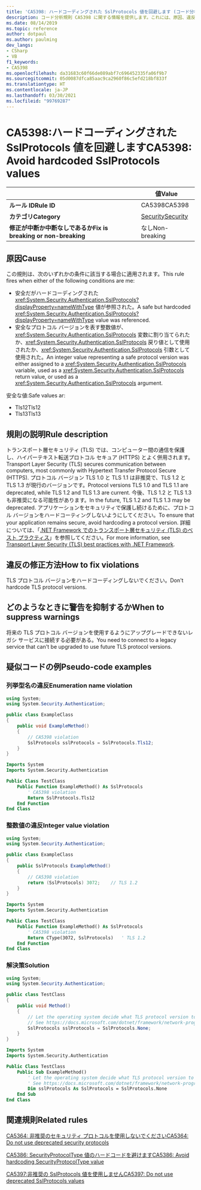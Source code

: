 ```yaml
---
title: 'CA5398: ハードコーディングされた SslProtocols 値を回避します (コード分析)'
description: コード分析規則 CA5398 に関する情報を提供します。これには、原因、違反の修正方法、およびそれを抑制するタイミングなどが含まれます。
ms.date: 08/14/2019
ms.topic: reference
author: dotpaul
ms.author: paulming
dev_langs:
- CSharp
- VB
f1_keywords:
- CA5398
ms.openlocfilehash: da31683c60f66de089abf7c696452335fa06f9b7
ms.sourcegitcommit: 05d0087dfca85aac9ca2960f86c5efd218bf833f
ms.translationtype: HT
ms.contentlocale: ja-JP
ms.lasthandoff: 03/30/2021
ms.locfileid: "99769287"
---
```

# <a name="ca5398-avoid-hardcoded-sslprotocols-values"></a><span data-ttu-id="244bc-103">CA5398:ハードコーディングされた SslProtocols 値を回避します</span><span class="sxs-lookup"><span data-stu-id="244bc-103">CA5398: Avoid hardcoded SslProtocols values</span></span>

| | <span data-ttu-id="244bc-104">値</span><span class="sxs-lookup"><span data-stu-id="244bc-104">Value</span></span> |
|-|-|
| <span data-ttu-id="244bc-105">**ルール ID**</span><span class="sxs-lookup"><span data-stu-id="244bc-105">**Rule ID**</span></span> |<span data-ttu-id="244bc-106">CA5398</span><span class="sxs-lookup"><span data-stu-id="244bc-106">CA5398</span></span>|
| <span data-ttu-id="244bc-107">**カテゴリ**</span><span class="sxs-lookup"><span data-stu-id="244bc-107">**Category**</span></span> |[<span data-ttu-id="244bc-108">Security</span><span class="sxs-lookup"><span data-stu-id="244bc-108">Security</span></span>](security-warnings.md)|
| <span data-ttu-id="244bc-109">**修正が中断か中断なしであるか**</span><span class="sxs-lookup"><span data-stu-id="244bc-109">**Fix is breaking or non-breaking**</span></span> |<span data-ttu-id="244bc-110">なし</span><span class="sxs-lookup"><span data-stu-id="244bc-110">Non-breaking</span></span>|

## <a name="cause"></a><span data-ttu-id="244bc-111">原因</span><span class="sxs-lookup"><span data-stu-id="244bc-111">Cause</span></span>

<span data-ttu-id="244bc-112">この規則は、次のいずれかの条件に該当する場合に適用されます。</span><span class="sxs-lookup"><span data-stu-id="244bc-112">This rule fires when either of the following conditions are me:</span></span>

- <span data-ttu-id="244bc-113">安全だがハードコーディングされた <xref:System.Security.Authentication.SslProtocols?displayProperty=nameWithType> 値が参照された。</span><span class="sxs-lookup"><span data-stu-id="244bc-113">A safe but hardcoded <xref:System.Security.Authentication.SslProtocols?displayProperty=nameWithType> value was referenced.</span></span>
- <span data-ttu-id="244bc-114">安全なプロトコル バージョンを表す整数値が、<xref:System.Security.Authentication.SslProtocols> 変数に割り当てられたか、<xref:System.Security.Authentication.SslProtocols> 戻り値として使用されたか、<xref:System.Security.Authentication.SslProtocols> 引数として使用された。</span><span class="sxs-lookup"><span data-stu-id="244bc-114">An integer value representing a safe protocol version was either assigned to a <xref:System.Security.Authentication.SslProtocols> variable, used as a  <xref:System.Security.Authentication.SslProtocols> return value, or used as a <xref:System.Security.Authentication.SslProtocols> argument.</span></span>

<span data-ttu-id="244bc-115">安全な値:</span><span class="sxs-lookup"><span data-stu-id="244bc-115">Safe values ar:</span></span>

- <span data-ttu-id="244bc-116">Tls12</span><span class="sxs-lookup"><span data-stu-id="244bc-116">Tls12</span></span>
- <span data-ttu-id="244bc-117">Tls13</span><span class="sxs-lookup"><span data-stu-id="244bc-117">Tls13</span></span>

## <a name="rule-description"></a><span data-ttu-id="244bc-118">規則の説明</span><span class="sxs-lookup"><span data-stu-id="244bc-118">Rule description</span></span>

<span data-ttu-id="244bc-119">トランスポート層セキュリティ (TLS) では、コンピューター間の通信を保護し、ハイパーテキスト転送プロトコル セキュア (HTTPS) とよく併用されます。</span><span class="sxs-lookup"><span data-stu-id="244bc-119">Transport Layer Security (TLS) secures communication between computers, most commonly with Hypertext Transfer Protocol Secure (HTTPS).</span></span> <span data-ttu-id="244bc-120">プロトコル バージョン TLS 1.0 と TLS 1.1 は非推奨で、TLS 1.2 と TLS 1.3 が現行のバージョンです。</span><span class="sxs-lookup"><span data-stu-id="244bc-120">Protocol versions TLS 1.0 and TLS 1.1 are deprecated, while TLS 1.2 and TLS 1.3 are current.</span></span> <span data-ttu-id="244bc-121">今後、TLS 1.2 と TLS 1.3 も非推奨になる可能性があります。</span><span class="sxs-lookup"><span data-stu-id="244bc-121">In the future, TLS 1.2 and TLS 1.3 may be deprecated.</span></span> <span data-ttu-id="244bc-122">アプリケーションをセキュリティで保護し続けるために、プロトコル バージョンをハードコーティングしないようにしてください。</span><span class="sxs-lookup"><span data-stu-id="244bc-122">To ensure that your application remains secure, avoid hardcoding a protocol version.</span></span> <span data-ttu-id="244bc-123">詳細については、「[.NET Framework でのトランスポート層セキュリティ (TLS) のベスト プラクティス](../../../framework/network-programming/tls.md)」を参照してください。</span><span class="sxs-lookup"><span data-stu-id="244bc-123">For more information, see [Transport Layer Security (TLS) best practices with .NET Framework](../../../framework/network-programming/tls.md).</span></span>

## <a name="how-to-fix-violations"></a><span data-ttu-id="244bc-124">違反の修正方法</span><span class="sxs-lookup"><span data-stu-id="244bc-124">How to fix violations</span></span>

<span data-ttu-id="244bc-125">TLS プロトコル バージョンをハードコーディングしないでください。</span><span class="sxs-lookup"><span data-stu-id="244bc-125">Don't hardcode TLS protocol versions.</span></span>

## <a name="when-to-suppress-warnings"></a><span data-ttu-id="244bc-126">どのようなときに警告を抑制するか</span><span class="sxs-lookup"><span data-stu-id="244bc-126">When to suppress warnings</span></span>

<span data-ttu-id="244bc-127">将来の TLS プロトコル バージョンを使用するようにアップグレードできないレガシ サービスに接続する必要がある。</span><span class="sxs-lookup"><span data-stu-id="244bc-127">You need to connect to a legacy service that can't be upgraded to use future TLS protocol versions.</span></span>

## <a name="pseudo-code-examples"></a><span data-ttu-id="244bc-128">疑似コードの例</span><span class="sxs-lookup"><span data-stu-id="244bc-128">Pseudo-code examples</span></span>

### <a name="enumeration-name-violation"></a><span data-ttu-id="244bc-129">列挙型名の違反</span><span class="sxs-lookup"><span data-stu-id="244bc-129">Enumeration name violation</span></span>

```csharp
using System;
using System.Security.Authentication;

public class ExampleClass
{
    public void ExampleMethod()
    {
        // CA5398 violation
        SslProtocols sslProtocols = SslProtocols.Tls12;
    }
}
```

```vb
Imports System
Imports System.Security.Authentication

Public Class TestClass
    Public Function ExampleMethod() As SslProtocols
        ' CA5398 violation
        Return SslProtocols.Tls12
    End Function
End Class
```

### <a name="integer-value-violation"></a><span data-ttu-id="244bc-130">整数値の違反</span><span class="sxs-lookup"><span data-stu-id="244bc-130">Integer value violation</span></span>

```csharp
using System;
using System.Security.Authentication;

public class ExampleClass
{
    public SslProtocols ExampleMethod()
    {
        // CA5398 violation
        return (SslProtocols) 3072;    // TLS 1.2
    }
}
```

```vb
Imports System
Imports System.Security.Authentication

Public Class TestClass
    Public Function ExampleMethod() As SslProtocols
        ' CA5398 violation
        Return CType(3072, SslProtocols)   ' TLS 1.2
    End Function
End Class
```

### <a name="solution"></a><span data-ttu-id="244bc-131">解決策</span><span class="sxs-lookup"><span data-stu-id="244bc-131">Solution</span></span>

```csharp
using System;
using System.Security.Authentication;

public class TestClass
{
    public void Method()
    {
        // Let the operating system decide what TLS protocol version to use.
        // See https://docs.microsoft.com/dotnet/framework/network-programming/tls
        SslProtocols sslProtocols = SslProtocols.None;
    }
}
```

```vb
Imports System
Imports System.Security.Authentication

Public Class TestClass
    Public Sub ExampleMethod()
        ' Let the operating system decide what TLS protocol version to use.
        ' See https://docs.microsoft.com/dotnet/framework/network-programming/tls
        Dim sslProtocols As SslProtocols = SslProtocols.None
    End Sub
End Class
```

## <a name="related-rules"></a><span data-ttu-id="244bc-132">関連規則</span><span class="sxs-lookup"><span data-stu-id="244bc-132">Related rules</span></span>

[<span data-ttu-id="244bc-133">CA5364: 非推奨のセキュリティ プロトコルを使用しないでください</span><span class="sxs-lookup"><span data-stu-id="244bc-133">CA5364: Do not use deprecated security protocols</span></span>](ca5364.md)

[<span data-ttu-id="244bc-134">CA5386: SecurityProtocolType 値のハードコードを避けます</span><span class="sxs-lookup"><span data-stu-id="244bc-134">CA5386: Avoid hardcoding SecurityProtocolType value</span></span>](ca5386.md)

[<span data-ttu-id="244bc-135">CA5397:非推奨の SslProtocols 値を使用しません</span><span class="sxs-lookup"><span data-stu-id="244bc-135">CA5397: Do not use deprecated SslProtocols values</span></span>](ca5397.md)
